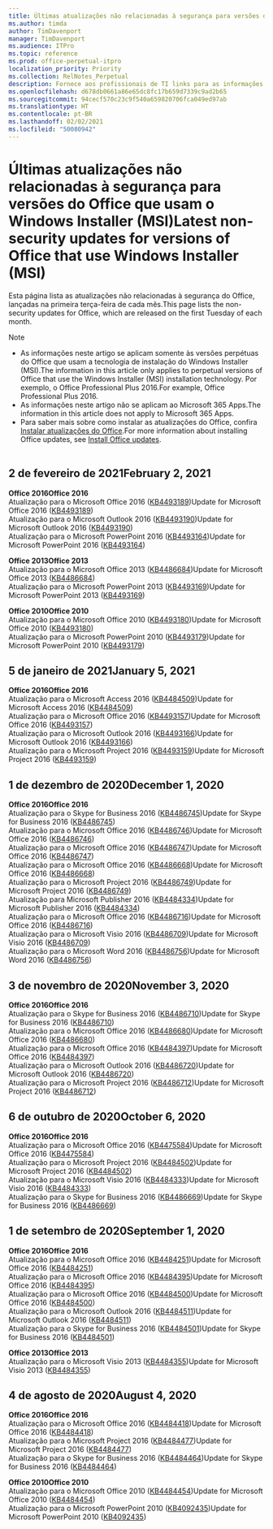 ```yaml
---
title: Últimas atualizações não relacionadas à segurança para versões do Office que usam o Windows Installer (MSI)
ms.author: timda
author: TimDavenport
manager: TimDavenport
ms.audience: ITPro
ms.topic: reference
ms.prod: office-perpetual-itpro
localization_priority: Priority
ms.collection: RelNotes_Perpetual
description: Fornece aos profissionais de TI links para as informações mais recentes sobre atualizações que não são de segurança para versões perpétuas do Office 2016, Office 2013 e Office 2010
ms.openlocfilehash: d678db0661a86e65dc8fc17b659d7339c9ad2b65
ms.sourcegitcommit: 94cecf570c23c9f540a659820706fca049ed97ab
ms.translationtype: HT
ms.contentlocale: pt-BR
ms.lasthandoff: 02/02/2021
ms.locfileid: "50080942"
---
```

# <a name="latest-non-security-updates-for-versions-of-office-that-use-windows-installer-msi"></a><span data-ttu-id="683dc-103">Últimas atualizações não relacionadas à segurança para versões do Office que usam o Windows Installer (MSI)</span><span class="sxs-lookup"><span data-stu-id="683dc-103">Latest non-security updates for versions of Office that use Windows Installer (MSI)</span></span>

<span data-ttu-id="683dc-104">Esta página lista as atualizações não relacionadas à segurança do Office, lançadas na primeira terça-feira de cada mês.</span><span class="sxs-lookup"><span data-stu-id="683dc-104">This page lists the non-security updates for Office, which are released on the first Tuesday of each month.</span></span>

> [!NOTE]
> - <span data-ttu-id="683dc-105">As informações neste artigo se aplicam somente às versões perpétuas do Office que usam a tecnologia de instalação do Windows Installer (MSI).</span><span class="sxs-lookup"><span data-stu-id="683dc-105">The information in this article only applies to perpetual versions of Office that use the Windows Installer (MSI) installation technology.</span></span> <span data-ttu-id="683dc-106">Por exemplo, o Office Professional Plus 2016.</span><span class="sxs-lookup"><span data-stu-id="683dc-106">For example, Office Professional Plus 2016.</span></span>
> - <span data-ttu-id="683dc-107">As informações neste artigo não se aplicam ao Microsoft 365 Apps.</span><span class="sxs-lookup"><span data-stu-id="683dc-107">The information in this article does not apply to Microsoft 365 Apps.</span></span>
> - <span data-ttu-id="683dc-108">Para saber mais sobre como instalar as atualizações do Office, confira [Instalar atualizações do Office](https://support.office.com/article/2ab296f3-7f03-43a2-8e50-46de917611c5).</span><span class="sxs-lookup"><span data-stu-id="683dc-108">For more information about installing Office updates, see [Install Office updates](https://support.office.com/article/2ab296f3-7f03-43a2-8e50-46de917611c5).</span></span>
<br/><br/>

## <a name="february-2-2021"></a><span data-ttu-id="683dc-109">2 de fevereiro de 2021</span><span class="sxs-lookup"><span data-stu-id="683dc-109">February 2, 2021</span></span>
<span data-ttu-id="683dc-110">**Office 2016**</span><span class="sxs-lookup"><span data-stu-id="683dc-110">**Office 2016**</span></span><br/>
<span data-ttu-id="683dc-111">Atualização para o Microsoft Office 2016 ([KB4493189](https://support.microsoft.com/help/4493189))</span><span class="sxs-lookup"><span data-stu-id="683dc-111">Update for Microsoft Office 2016 ([KB4493189](https://support.microsoft.com/help/4493189))</span></span> </br> <span data-ttu-id="683dc-112">Atualização para o Microsoft Outlook 2016 ([KB4493190](https://support.microsoft.com/help/4493190))</span><span class="sxs-lookup"><span data-stu-id="683dc-112">Update for Microsoft Outlook 2016 ([KB4493190](https://support.microsoft.com/help/4493190))</span></span> </br> <span data-ttu-id="683dc-113">Atualização para o Microsoft PowerPoint 2016 ([KB4493164](https://support.microsoft.com/help/4493164))</span><span class="sxs-lookup"><span data-stu-id="683dc-113">Update for Microsoft PowerPoint 2016 ([KB4493164](https://support.microsoft.com/help/4493164))</span></span> </br> 

<span data-ttu-id="683dc-114">**Office 2013**</span><span class="sxs-lookup"><span data-stu-id="683dc-114">**Office 2013**</span></span><br/>
<span data-ttu-id="683dc-115">Atualização para o Microsoft Office 2013 ([KB4486684](https://support.microsoft.com/help/4486684))</span><span class="sxs-lookup"><span data-stu-id="683dc-115">Update for Microsoft Office 2013 ([KB4486684](https://support.microsoft.com/help/4486684))</span></span> </br>
<span data-ttu-id="683dc-116">Atualização para o Microsoft PowerPoint 2013 ([KB4493169](https://support.microsoft.com/help/4493169))</span><span class="sxs-lookup"><span data-stu-id="683dc-116">Update for Microsoft PowerPoint 2013 ([KB4493169](https://support.microsoft.com/help/4493169))</span></span> </br>

<span data-ttu-id="683dc-117">**Office 2010**</span><span class="sxs-lookup"><span data-stu-id="683dc-117">**Office 2010**</span></span><br/>
<span data-ttu-id="683dc-118">Atualização para o Microsoft Office 2010 ([KB4493180](https://support.microsoft.com/help/4493180))</span><span class="sxs-lookup"><span data-stu-id="683dc-118">Update for Microsoft Office 2010 ([KB4493180](https://support.microsoft.com/help/4493180))</span></span> </br>
<span data-ttu-id="683dc-119">Atualização para o Microsoft PowerPoint 2010 ([KB4493179](https://support.microsoft.com/help/4493179))</span><span class="sxs-lookup"><span data-stu-id="683dc-119">Update for Microsoft PowerPoint 2010 ([KB4493179](https://support.microsoft.com/help/4493179))</span></span></br>


## <a name="january-5-2021"></a><span data-ttu-id="683dc-120">5 de janeiro de 2021</span><span class="sxs-lookup"><span data-stu-id="683dc-120">January 5, 2021</span></span>
<span data-ttu-id="683dc-121">**Office 2016**</span><span class="sxs-lookup"><span data-stu-id="683dc-121">**Office 2016**</span></span></br>
<span data-ttu-id="683dc-122">Atualização para o Microsoft Access 2016 ([KB4484509](https://support.microsoft.com/help/4484509))</span><span class="sxs-lookup"><span data-stu-id="683dc-122">Update for Microsoft Access 2016 ([KB4484509](https://support.microsoft.com/help/4484509))</span></span> </br>
<span data-ttu-id="683dc-123">Atualização para o Microsoft Office 2016 ([KB4493157](https://support.microsoft.com/help/4493157))</span><span class="sxs-lookup"><span data-stu-id="683dc-123">Update for Microsoft Office 2016 ([KB4493157](https://support.microsoft.com/help/4493157))</span></span> </br>
<span data-ttu-id="683dc-124">Atualização para o Microsoft Outlook 2016 ([KB4493166](https://support.microsoft.com/help/4493166))</span><span class="sxs-lookup"><span data-stu-id="683dc-124">Update for Microsoft Outlook 2016 ([KB4493166](https://support.microsoft.com/help/4493166))</span></span> </br>
<span data-ttu-id="683dc-125">Atualização para o Microsoft Project 2016 ([KB4493159](https://support.microsoft.com/help/4493159))</span><span class="sxs-lookup"><span data-stu-id="683dc-125">Update for Microsoft Project 2016 ([KB4493159](https://support.microsoft.com/help/4493159))</span></span> </br>


## <a name="december-1-2020"></a><span data-ttu-id="683dc-126">1 de dezembro de 2020</span><span class="sxs-lookup"><span data-stu-id="683dc-126">December 1, 2020</span></span>
<span data-ttu-id="683dc-127">**Office 2016**</span><span class="sxs-lookup"><span data-stu-id="683dc-127">**Office 2016**</span></span><br/>
<span data-ttu-id="683dc-128">Atualização para o Skype for Business 2016 ([KB4486745](https://support.microsoft.com/help/4486745))</span><span class="sxs-lookup"><span data-stu-id="683dc-128">Update for Skype for Business 2016 ([KB4486745](https://support.microsoft.com/help/4486745))</span></span> <br/>
<span data-ttu-id="683dc-129">Atualização para o Microsoft Office 2016 ([KB4486746](https://support.microsoft.com/help/4486746))</span><span class="sxs-lookup"><span data-stu-id="683dc-129">Update for Microsoft Office 2016 ([KB4486746](https://support.microsoft.com/help/4486746))</span></span> <br/> <span data-ttu-id="683dc-130">Atualização para o Microsoft Office 2016 ([KB4486747](https://support.microsoft.com/help/4486747))</span><span class="sxs-lookup"><span data-stu-id="683dc-130">Update for Microsoft Office 2016 ([KB4486747](https://support.microsoft.com/help/4486747))</span></span> <br/> <span data-ttu-id="683dc-131">Atualização para o Microsoft Office 2016 ([KB4486668](https://support.microsoft.com/help/4486668))</span><span class="sxs-lookup"><span data-stu-id="683dc-131">Update for Microsoft Office 2016 ([KB4486668](https://support.microsoft.com/help/4486668))</span></span> <br/>
<span data-ttu-id="683dc-132">Atualização para o Microsoft Project 2016 ([KB4486749](https://support.microsoft.com/help/4486749))</span><span class="sxs-lookup"><span data-stu-id="683dc-132">Update for Microsoft Project 2016 ([KB4486749](https://support.microsoft.com/help/4486749))</span></span> <br/> <span data-ttu-id="683dc-133">Atualização para Microsoft Publisher 2016 ([KB4484334](https://support.microsoft.com/help/4484334))</span><span class="sxs-lookup"><span data-stu-id="683dc-133">Update for Microsoft Publisher 2016 ([KB4484334](https://support.microsoft.com/help/4484334))</span></span> <br/> <span data-ttu-id="683dc-134">Atualização para o Microsoft Office 2016 ([KB4486716](https://support.microsoft.com/help/4486716))</span><span class="sxs-lookup"><span data-stu-id="683dc-134">Update for Microsoft Office 2016 ([KB4486716](https://support.microsoft.com/help/4486716))</span></span> <br/> <span data-ttu-id="683dc-135">Atualização para o Microsoft Visio 2016 ([KB4486709](https://support.microsoft.com/help/4486709))</span><span class="sxs-lookup"><span data-stu-id="683dc-135">Update for Microsoft Visio 2016 ([KB4486709](https://support.microsoft.com/help/4486709))</span></span> <br/>
<span data-ttu-id="683dc-136">Atualização para o Microsoft Word 2016 ([KB4486756](https://support.microsoft.com/help/4486756))</span><span class="sxs-lookup"><span data-stu-id="683dc-136">Update for Microsoft Word 2016 ([KB4486756](https://support.microsoft.com/help/4486756))</span></span> <br/> 


## <a name="november-3-2020"></a><span data-ttu-id="683dc-137">3 de novembro de 2020</span><span class="sxs-lookup"><span data-stu-id="683dc-137">November 3, 2020</span></span>
<span data-ttu-id="683dc-138">**Office 2016**</span><span class="sxs-lookup"><span data-stu-id="683dc-138">**Office 2016**</span></span><br/>
<span data-ttu-id="683dc-139">Atualização para o Skype for Business 2016 ([KB4486710](https://support.microsoft.com/help/4486710))</span><span class="sxs-lookup"><span data-stu-id="683dc-139">Update for Skype for Business 2016 ([KB4486710](https://support.microsoft.com/help/4486710))</span></span> <br/>
<span data-ttu-id="683dc-140">Atualização para o Microsoft Office 2016 ([KB4486680](https://support.microsoft.com/help/4486680))</span><span class="sxs-lookup"><span data-stu-id="683dc-140">Update for Microsoft Office 2016 ([KB4486680](https://support.microsoft.com/help/4486680))</span></span> <br/>
<span data-ttu-id="683dc-141">Atualização para o Microsoft Office 2016 ([KB4484397](https://support.microsoft.com/help/4484397))</span><span class="sxs-lookup"><span data-stu-id="683dc-141">Update for Microsoft Office 2016 ([KB4484397](https://support.microsoft.com/help/4484397))</span></span> <br/>
<span data-ttu-id="683dc-142">Atualização para o Microsoft Outlook 2016 ([KB4486720](https://support.microsoft.com/help/4486720))</span><span class="sxs-lookup"><span data-stu-id="683dc-142">Update for Microsoft Outlook 2016 ([KB4486720](https://support.microsoft.com/help/4486720))</span></span> <br/>
<span data-ttu-id="683dc-143">Atualização para o Microsoft Project 2016 ([KB4486712](https://support.microsoft.com/help/4486712))</span><span class="sxs-lookup"><span data-stu-id="683dc-143">Update for Microsoft Project 2016 ([KB4486712](https://support.microsoft.com/help/4486712))</span></span> <br/>


## <a name="october-6-2020"></a><span data-ttu-id="683dc-144">6 de outubro de 2020</span><span class="sxs-lookup"><span data-stu-id="683dc-144">October 6, 2020</span></span>
<span data-ttu-id="683dc-145">**Office 2016**</span><span class="sxs-lookup"><span data-stu-id="683dc-145">**Office 2016**</span></span><br/>
<span data-ttu-id="683dc-146">Atualização para o Microsoft Office 2016 ([KB4475584](https://support.microsoft.com/help/4475584))</span><span class="sxs-lookup"><span data-stu-id="683dc-146">Update for Microsoft Office 2016 ([KB4475584](https://support.microsoft.com/help/4475584))</span></span><br/>
<span data-ttu-id="683dc-147">Atualização para o Microsoft Project 2016 ([KB4484502](https://support.microsoft.com/help/4484502))</span><span class="sxs-lookup"><span data-stu-id="683dc-147">Update for Microsoft Project 2016 ([KB4484502](https://support.microsoft.com/help/4484502))</span></span><br/>
<span data-ttu-id="683dc-148">Atualização para o Microsoft Visio 2016 ([KB4484333](https://support.microsoft.com/help/4484333))</span><span class="sxs-lookup"><span data-stu-id="683dc-148">Update for Microsoft Visio 2016 ([KB4484333](https://support.microsoft.com/help/4484333))</span></span><br/>
<span data-ttu-id="683dc-149">Atualização para o Skype for Business 2016 ([KB4486669](https://support.microsoft.com/help/4486669))</span><span class="sxs-lookup"><span data-stu-id="683dc-149">Update for Skype for Business 2016 ([KB4486669](https://support.microsoft.com/help/4486669))</span></span><br/> 

## <a name="september-1-2020"></a><span data-ttu-id="683dc-150">1 de setembro de 2020</span><span class="sxs-lookup"><span data-stu-id="683dc-150">September 1, 2020</span></span>
<span data-ttu-id="683dc-151">**Office 2016**</span><span class="sxs-lookup"><span data-stu-id="683dc-151">**Office 2016**</span></span><br/>
<span data-ttu-id="683dc-152">Atualização para o Microsoft Office 2016 ([KB4484251](https://support.microsoft.com/help/4484251))</span><span class="sxs-lookup"><span data-stu-id="683dc-152">Update for Microsoft Office 2016 ([KB4484251](https://support.microsoft.com/help/4484251))</span></span><br/>
<span data-ttu-id="683dc-153">Atualização para o Microsoft Office 2016 ([KB4484395](https://support.microsoft.com/help/4484395))</span><span class="sxs-lookup"><span data-stu-id="683dc-153">Update for Microsoft Office 2016 ([KB4484395](https://support.microsoft.com/help/4484395))</span></span><br/> <span data-ttu-id="683dc-154">Atualização para o Microsoft Office 2016 ([KB4484500](https://support.microsoft.com/help/4484500))</span><span class="sxs-lookup"><span data-stu-id="683dc-154">Update for Microsoft Office 2016 ([KB4484500](https://support.microsoft.com/help/4484500))</span></span> <br/>
<span data-ttu-id="683dc-155">Atualização para o Microsoft Outlook 2016 ([KB4484511](https://support.microsoft.com/help/4484511))</span><span class="sxs-lookup"><span data-stu-id="683dc-155">Update for Microsoft Outlook 2016 ([KB4484511](https://support.microsoft.com/help/4484511))</span></span> <br/>
<span data-ttu-id="683dc-156">Atualização para o Skype for Business 2016 ([KB4484501](https://support.microsoft.com/help/4484501))</span><span class="sxs-lookup"><span data-stu-id="683dc-156">Update for Skype for Business 2016 ([KB4484501](https://support.microsoft.com/help/4484501))</span></span> <br/>

<span data-ttu-id="683dc-157">**Office 2013**</span><span class="sxs-lookup"><span data-stu-id="683dc-157">**Office 2013**</span></span><br/>
<span data-ttu-id="683dc-158">Atualização para o Microsoft Visio 2013 ([KB4484355](https://support.microsoft.com/help/4484355))</span><span class="sxs-lookup"><span data-stu-id="683dc-158">Update for Microsoft Visio 2013 ([KB4484355](https://support.microsoft.com/help/4484355))</span></span><br/>

## <a name="august-4-2020"></a><span data-ttu-id="683dc-159">4 de agosto de 2020</span><span class="sxs-lookup"><span data-stu-id="683dc-159">August 4, 2020</span></span>

<span data-ttu-id="683dc-160">**Office 2016**</span><span class="sxs-lookup"><span data-stu-id="683dc-160">**Office 2016**</span></span><br/>
<span data-ttu-id="683dc-161">Atualização para o Microsoft Office 2016 ([KB4484418](https://support.microsoft.com/help/4484418))</span><span class="sxs-lookup"><span data-stu-id="683dc-161">Update for Microsoft Office 2016 ([KB4484418](https://support.microsoft.com/help/4484418))</span></span><br/> <span data-ttu-id="683dc-162">Atualização para o Microsoft Project 2016 ([KB4484477](https://support.microsoft.com/help/4484477))</span><span class="sxs-lookup"><span data-stu-id="683dc-162">Update for Microsoft Project 2016 ([KB4484477](https://support.microsoft.com/help/4484477))</span></span><br/>
<span data-ttu-id="683dc-163">Atualização para o Skype for Business 2016 ([KB4484464](https://support.microsoft.com/help/4484464))</span><span class="sxs-lookup"><span data-stu-id="683dc-163">Update for Skype for Business 2016 ([KB4484464](https://support.microsoft.com/help/4484464))</span></span><br/> 

<span data-ttu-id="683dc-164">**Office 2010**</span><span class="sxs-lookup"><span data-stu-id="683dc-164">**Office 2010**</span></span><br/>
<span data-ttu-id="683dc-165">Atualização para o Microsoft Office 2010 ([KB4484454](https://support.microsoft.com/help/4484454))</span><span class="sxs-lookup"><span data-stu-id="683dc-165">Update for Microsoft Office 2010 ([KB4484454](https://support.microsoft.com/help/4484454))</span></span><br/> <span data-ttu-id="683dc-166">Atualização para o Microsoft PowerPoint 2010 ([KB4092435](https://support.microsoft.com/help/4092435))</span><span class="sxs-lookup"><span data-stu-id="683dc-166">Update for Microsoft PowerPoint 2010 ([KB4092435](https://support.microsoft.com/help/4092435))</span></span><br/> 

</br>